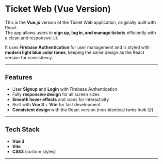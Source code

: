 # Ticket Web (Vue Version)

This is the **Vue.js** version of the Ticket Web application, originally built with React.  
The app allows users to **sign up, log in, and manage tickets** efficiently with a clean and responsive UI.  

It uses **Firebase Authentication** for user management and is styled with **modern light blue color tones**, keeping the same design as the React version for consistency.

---

##  Features

- User **Signup** and **Login** with Firebase Authentication  
- Fully **responsive design** for all screen sizes  
- **Smooth hover effects** and icons for interactivity  
- Built with **Vue 3** + **Vite** for fast development  
- **Consistent design** with the React version (non-identical twins look 😉)

---

##  Tech Stack

- **Vue 3**  
- **Vite**   
- **CSS3** (custom styles)  

---
